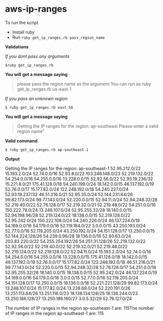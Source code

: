 # aws-ip-ranges

To run the script
- Install ruby
- Run `ruby get_ip_ranges.rb pass_region_name`

**Validations**

*If you dont pass any arguments*

`$ruby get_ip_ranges.rb`

**You will get a message saying**

> please pass the region name as the argument
You can run as ruby get_ip_ranges.rb us-east-1

*If you pass an unknown region*

`$ ruby get_ip_ranges.rb east-56`

**You will get a message saying**

> Getting the IP ranges for the region: ap-southeast
Please enter a valid region name"

**Valid command**

`$ ruby get_ip_ranges.rb ap-southeast-1`

**Output** 

Getting the IP ranges for the region: ap-southeast-1
52.95.212.0/22
15.193.2.0/24
52.74.0.0/16
52.93.8.0/22
103.246.148.0/23
52.219.132.0/22
54.254.0.0/16
54.255.0.0/16
13.228.0.0/15
52.92.56.0/22
52.93.19.236/32
15.221.8.0/21
175.41.128.0/18
54.240.199.0/24
18.142.0.0/15
46.137.192.0/19
52.76.0.0/17
15.177.82.0/24
122.248.192.0/18
54.240.227.0/24
52.93.19.237/32
46.51.216.0/21
52.95.35.0/24
52.144.231.64/26
99.82.173.0/24
99.77.143.0/24
52.220.0.0/15
52.94.11.0/24
52.94.248.32/28
52.219.40.0/22
52.76.128.0/17
52.219.32.0/21
52.219.48.0/22
54.251.0.0/16
150.222.78.0/24
13.248.107.0/24
52.95.255.32/28
18.140.0.0/15
52.94.198.96/28
52.219.124.0/22
18.138.0.0/15
52.219.128.0/22
52.95.242.0/24
150.222.108.0/24
54.240.226.0/24
46.137.224.0/19
54.169.0.0/16
54.179.0.0/16
52.119.184.0/22
3.0.0.0/15
43.250.193.0/24
52.77.0.0/16
52.119.205.0/24
43.250.192.0/24
54.151.128.0/17
13.250.0.0/15
52.144.224.128/26
54.239.0.96/28
18.136.0.0/16
52.93.63.0/24
203.83.220.0/22
54.255.254.192/26
54.251.31.128/26
52.219.132.0/22
52.92.56.0/22
52.219.40.0/22
52.219.32.0/21
52.219.48.0/22
52.219.124.0/22
52.219.128.0/22
52.94.11.0/24
15.193.2.0/24
52.74.0.0/16
54.254.0.0/16
54.255.0.0/16
13.228.0.0/15
175.41.128.0/18
18.142.0.0/15
46.137.192.0/19
52.76.0.0/17
15.177.82.0/24
122.248.192.0/18
46.51.216.0/21
99.77.143.0/24
52.220.0.0/15
52.94.248.32/28
52.76.128.0/17
54.251.0.0/16
52.95.255.32/28
18.140.0.0/15
18.138.0.0/15
52.95.242.0/24
46.137.224.0/19
54.169.0.0/16
54.179.0.0/16
3.0.0.0/15
52.77.0.0/16
52.119.205.0/24
54.151.128.0/17
13.250.0.0/15
18.136.0.0/16
52.221.221.128/29
99.82.173.0/24
13.248.107.0/24
15.177.82.0/24
13.228.69.0/24
52.220.191.0/26
13.251.113.64/26
13.251.116.0/23
18.138.134.128/25
18.138.244.0/23
13.250.186.128/27
13.250.186.160/27
3.0.5.32/29
52.76.127.0/24


The number of IP ranges in the region ap-southeast-1 are: 115The number of IP ranges in the region ap-southeast-1 are: 115
